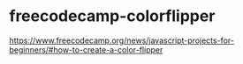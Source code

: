 # freecodecamp-colorflipper
https://www.freecodecamp.org/news/javascript-projects-for-beginners/#how-to-create-a-color-flipper
